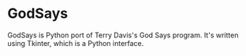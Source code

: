 # GodSays
GodSays is Python port of Terry Davis's God Says program. It's written using Tkinter, which is a Python interface.
